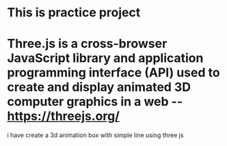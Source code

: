 # This is practice project

# Three.js is a cross-browser JavaScript library and application programming interface (API) used to create and display animated 3D computer graphics in a web -- https://threejs.org/

i have create a 3d animation box with simple line using three js
